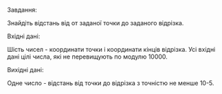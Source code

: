 Завдання: 

Знайдіть відстань від от заданої точки до заданого відрізка.

Вхідні дані:

Шість чисел - координати точки і координати кінців відрізка. Усі вхідні дані цілі числа, які не перевищують по модулю 10000.

Вихідні дані:

Одне число - відстань від точки до відрізка з точністю не менше 10-5.